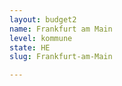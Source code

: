 ```yaml
---
layout: budget2
name: Frankfurt am Main
level: kommune
state: HE
slug: Frankfurt-am-Main

---
```



